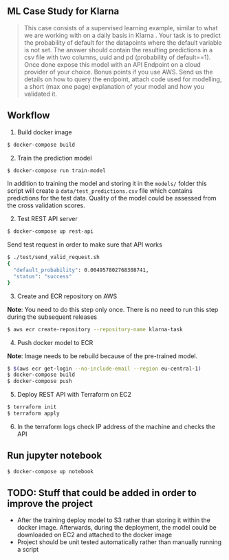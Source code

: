 ## ML Case Study for Klarna

> This case consists of a supervised learning example, similar to what we are working with on a daily basis in Klarna . Your task is to predict the probability of default for the datapoints where the ​default ​variable is not set. The answer should contain the resulting predictions in a csv file with two columns, uuid ​and ​pd ​(probability of ​default==1​). Once done expose this model with an API Endpoint on a cloud provider of your choice. Bonus points if you use AWS. Send us the details on how to query the endpoint, attach code used for modelling, a short (max one page) explanation of your model and how you validated it.

## Workflow

1. Build docker image

```bash
$ docker-compose build
```

2. Train the prediction model

```bash
$ docker-compose run train-model
```

In addition to training the model and storing it in the `models/` folder this script will create a `data/test_predictions.csv` file which contains predictions for the test data. Quality of the model could be assessed from the cross validation scores.

2. Test REST API server

```bash
$ docker-compose up rest-api
```

Send test request in order to make sure that API works

```bash
$ ./test/send_valid_request.sh
{
  "default_probability": 0.004957802768308741,
  "status": "success"
}
```

3. Create and ECR repository on AWS

**Note**: You need to do this step only once. There is no need to run this step during the subsequent releases

```bash
$ aws ecr create-repository --repository-name klarna-task
```

4. Push docker model to ECR

**Note**: Image needs to be rebuild because of the pre-trained model.

```bash
$ $(aws ecr get-login --no-include-email --region eu-central-1)
$ docker-compose build
$ docker-compose push
```

5. Deploy REST API with Terraform on EC2

```bash
$ terraform init
$ terraform apply
```

6. In the terraform logs check IP address of the machine and checks the API

## Run jupyter notebook

```bash
$ docker-compose up notebook
```

## TODO: Stuff that could be added in order to improve the project

* After the training deploy model to S3 rather than storing it within the docker image. Afterwards, during the deployment, the model could be downloaded on EC2 and attached to the docker image
* Project should be unit tested automatically rather than manually running a script
